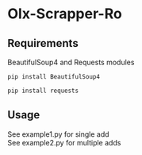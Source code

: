# Olx-Scrapper-Ro

## Requirements 
BeautifulSoup4 and Requests modules

```
pip install BeautifulSoup4
```
```
pip install requests
```
## Usage
See example1.py for single add  
See example2.py for multiple adds
